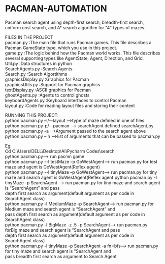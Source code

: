 # PACMAN-AUTOMATION
Pacman search agent using depth-first search, breadth-first search, uniform cost search, and A* search algorithm for "4" types of mazes.

FILES IN THE PROJECT  
pacman.py         :The main file that runs Pacman games. This file describes a Pacman GameState type, which you use in this project.  
game.py           :The logic behind how the Pacman world works. This file describes several supporting types like AgentState, Agent, Direction, and Grid.  
Util.py           :Data structures in python  
SearchAgents.py   :Search Agents  
Search.py         :Search Algortithms  
graphicsDisplay.py :Graphics for Pacman  
graphicsUtils.py   :Support for Pacman graphics  
textDisplay.py     :ASCII graphics for Pacman  
ghostAgents.py     :Agents to control ghosts  
keyboardAgents.py  :Keyboard interfaces to control Pacman  
layout.py          :Code for reading layout files and storing their content    

RUNNING THIS PROJECT:    
python pacman.py –l/--layout  -->type of maze defined in one of files     
 python pacman.py-p/--pacman --> searchAgent defined searchAgent,py        
python pacman.py -a           -->Argument passed to the search agent above    
python pacman.py – h          -->list of arguments that can be passed to pacman.py    

Eg  
Cd C:\Users\DELL\Desktop\AI\Pycharm Codes\search  
python pacman.py--> run pacmn game      
python pacman.py --l testMaze –p GoWestAgent--> run pacman.py for test maze and agent is GoWestAgent(Reflex agent)    
python pacman.py --l tinyMaze –p GoWestAgent--> run pacman.py for tiny maze and search agent is GoWestAgent(Reflex agent                                                          python pacman.py -l tinyMaze -p SearchAgent --> run pacman.py for tiny maze and search agent is “SearchAgent” and pass     
                                              depth first search as argument(default argument as per code in SearchAgent class)  
python pacman.py -l MediumMaze -p SearchAgent--> run pacman.py for Medium maze and search agent is “SearchAgent” and    
                                                 pass depth first search as argument(default argument as per code in SearchAgent class)    
python pacman.py -l BigMaze -z .5 -p SearchAgent--> run pacman.py forBig  maze and search agent is “SearchAgent and pass   
                                                   depth first search as argument(default argument as per code in SearchAgent class)    
python pacman.py -l tinyMaze -p SearchAgent -a fn=bfs--> run pacman.py for tiny maze and search agent is “SearchAgent and   
                                                        pass breadth first search as argument to Search Agent    



